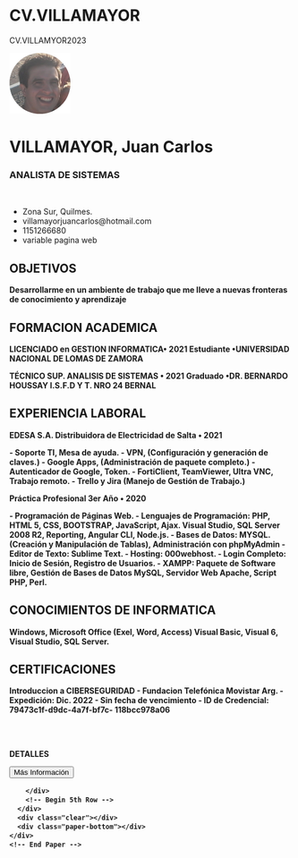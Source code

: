 # CV.VILLAMAYOR
CV.VILLAMYOR2023
<html >
<head>
<meta http-equiv="Content-Type" content="text/html; charset=UTF-8" />
<title>CV Villamayor 2023</title>
<link type="text/css" rel="stylesheet" href="css/css.css" />
</head>
<body>
<!-- Begin Wrapper -->
<div id="wrapper">
  <div class="wrapper-top"></div>
  <div class="wrapper-mid"> 
    <!-- Begin Paper -->
    <div id="paper">
      <div class="paper-top"></div>
      <div id="paper-mid">
        <div class="entry"> 
          <!-- Begin Image --> 
          <img class="portrait" src="foto1.png" width="109" height="109"/> 
          <!-- End Image --> 
          <!-- Begin Personal Information -->
          <div class="self">
            <h1 class="name"> <span>VILLAMAYOR, Juan Carlos</span> </h1>
            <h3 class="name"> <span><b>ANALISTA DE SISTEMAS</b></span></h3>
            <br>
            <ul>
              <li class="ad">Zona Sur, Quilmes.</li>
              <li class="mail">villamayorjuancarlos@hotmail.com</li>
              <li class="tel">1151266680</li>
              <li class="web">variable pagina web</li>
            </ul>
          </div>
          <!-- End Personal Information --> 
        </div>
        <!-- Begin 1st Row -->
        <div class="entry">
          <h2><b>OBJETIVOS<b></h2>
          <p><b>Desarrollarme en un ambiente de trabajo que me lleve a nuevas fronteras de conocimiento y aprendizaje<b></p>
        </div>
        <!-- End 1st Row -->
        <div class="entry">
          <h2>FORMACION ACADEMICA</h2>
          <!-- Variable Educacion -->
          <p><b>LICENCIADO en GESTION INFORMATICA<b>• 2021 Estudiante
•UNIVERSIDAD NACIONAL DE LOMAS DE ZAMORA</p>

<p>TÉCNICO SUP. ANALISIS DE SISTEMAS • 2021 Graduado
•DR. BERNARDO HOUSSAY I.S.F.D Y T. NRO 24 BERNAL</p>
        </div>
        <!-- Begin 3rd Row -->
        <div class="entry">
          <h2>EXPERIENCIA LABORAL</h2>
          <p><b>EDESA S.A. Distribuidora de Electricidad de Salta • 2021</b></p>
<p>- Soporte TI, Mesa de ayuda.
- VPN, (Configuración y generación de claves.)
- Google Apps, (Administración de paquete completo.)
- Autenticador de Google, Token.
- FortiClient, TeamViewer, Ultra VNC, Trabajo remoto.
- Trello y Jira (Manejo de Gestión de Trabajo.)</p>
      
<p>Práctica Profesional 3er Año • 2020</p>
<p>- Programación de Páginas Web.
- Lenguajes de Programación: PHP, HTML 5, CSS,
BOOTSTRAP, JavaScript, Ajax. Visual Studio, SQL Server
2008 R2, Reporting, Angular CLI, Node.js.
- Bases de Datos: MYSQL. (Creación y Manipulación de
Tablas), Administración con phpMyAdmin
- Editor de Texto: Sublime Text.
- Hosting: 000webhost.
- Login Completo: Inicio de Sesión, Registro de Usuarios.
- XAMPP: Paquete de Software libre, Gestión de Bases de
Datos MySQL, Servidor Web Apache, Script PHP, Perl.</p>
        </div>
        <!-- Begin 4th Row -->
        <div class="entry">
          <h2>CONOCIMIENTOS DE INFORMATICA</h2>
          <p>Windows, Microsoft Office
(Exel, Word, Access) Visual
Basic, Visual 6, Visual
Studio, SQL Server.</p>
        </div>
        <!-- End 4th Row -->
        <div class="entry">
          <h2>CERTIFICACIONES</h2>
          <p>Introduccion a CIBERSEGURIDAD - 
Fundacion Telefónica Movistar Arg. - 
Expedición: Dic. 2022 - 
Sin fecha de vencimiento - 
ID de Credencial:
79473c1f-d9dc-4a7f-bf7c-
118bcc978a06</p>
<br>
<br>
<p id="demo">DETALLES</p>

<button type="Button" id="boton">Más Información</button>

<script src="js/funcion.js"></script>

        </div>
        <!-- Begin 5th Row --> 
      </div>
      <div class="clear"></div>
      <div class="paper-bottom"></div>
    </div>
    <!-- End Paper --> 
  </div>
  <div class="wrapper-bottom"></div>
</div>
<!-- End Wrapper -->

</body>
</html>
